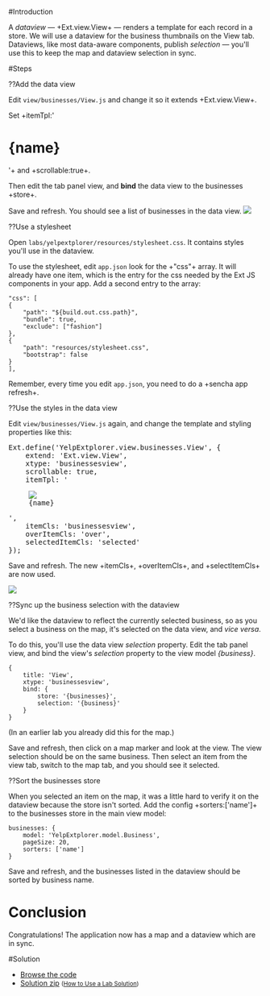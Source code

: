 #Introduction

A *dataview* &mdash; +Ext.view.View+ &mdash; renders a template for each record in a store.
We will use a dataview for the business thumbnails on the View tab. Dataviews, like most data-aware
components, publish *selection* &mdash; you'll use this to keep the map and dataview selection in sync.

#Steps

??Add the data view
 
Edit `view/businesses/View.js` and change it so it extends +Ext.view.View+.

Set +itemTpl:'<h1>{name}</h1>'+ and +scrollable:true+.

Then edit the tab panel view, and **bind** the data view to the businesses +store+.

Save and refresh. You should see a list of businesses in the data view.
<img src="resources/images/yelp/InitialDataview.jpg">


??Use a stylesheet
 
Open `labs/yelpextplorer/resources/stylesheet.css`. It contains styles you'll use in the dataview.

To use the stylesheet, edit `app.json` look for the +"css"+ array. It will already have one
item, which is the entry for the css needed by the Ext JS components in your app. Add a second
entry to the array:

    "css": [
    {
        "path": "${build.out.css.path}",
        "bundle": true,
        "exclude": ["fashion"]
    },
    {
        "path": "resources/stylesheet.css",
        "bootstrap": false
    }
    ],

Remember, every time you edit `app.json`, you need to do a +sencha app refresh+.


??Use the styles in the data view
 
Edit `view/businesses/View.js` again, and change the template and styling properties like this:

<pre class="runnable 220 readonly">
Ext.define('YelpExtplorer.view.businesses.View', {
    extend: 'Ext.view.View',
    xtype: 'businessesview',
    scrollable: true,
    itemTpl: '<figure><img src="{image_url}"><figcaption>{name}</figcaption></figure>',
    itemCls: 'businessesview',
    overItemCls: 'over',
    selectedItemCls: 'selected'
});</pre>

Save and refresh. The new +itemCls+, +overItemCls+, and +selectItemCls+ are now used.

<img src="resources/images/yelp/DataviewWithStyles.jpg">


??Sync up the business selection with the dataview

We'd like the dataview to reflect the currently selected business, so as you select a business on the
map, it's selected on the data view, and *vice versa*.

To do this, you'll use the data view *selection* property. Edit the tab panel view, and bind the 
view's *selection* property to the view model *{business}*. 

    {
        title: 'View',
        xtype: 'businessesview',
        bind: {
            store: '{businesses}',
            selection: '{business}'
        }
    }

(In an earlier lab you already did this for the map.)
 
Save and refresh, then click on a map marker and look at the view. 
The view selection should be on the same business. Then select an 
item from the view tab, switch to the map tab, and you should see it selected.

??Sort the businesses store
 
When you selected an item on the map, it was a little hard to verify it on the dataview
because the store isn't sorted. Add the config +sorters:['name']+ to the businesses 
store in the main view model:

    businesses: {
        model: 'YelpExtplorer.model.Business',
        pageSize: 20,
        sorters: ['name']
    }

Save and refresh, and the businesses listed in the dataview should be sorted by business name.

# Conclusion

Congratulations! The application now has a map and a dataview which are in sync.

#Solution

- <a href="resources/student/labsolutions/yelpextplorer-dataviews" target="source">Browse the code</a>
- <a href="resources/student/labsolutions/yelpextplorer-dataviews.zip">Solution zip</a> <small>(<a href="#2016-02-24_17-26_13-021_Z">How to Use a Lab Solution</a>)</small>

